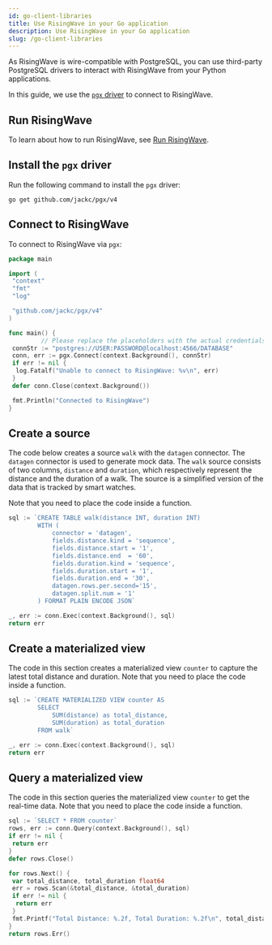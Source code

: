 ```yaml
---
id: go-client-libraries
title: Use RisingWave in your Go application
description: Use RisingWave in your Go application
slug: /go-client-libraries
---
```

<head>
  <link rel="canonical" href="https://docs.risingwave.com/docs/current/go-client-libraries/" />
</head>

As RisingWave is wire-compatible with PostgreSQL, you can use third-party PostgreSQL drivers to interact with RisingWave from your Python applications.

In this guide, we use the [`pgx` driver](https://github.com/jackc/pgx) to connect to RisingWave.

## Run RisingWave

To learn about how to run RisingWave, see [Run RisingWave](/get-started.md#run-risingwave).

## Install the `pgx` driver

Run the following command to install the `pgx` driver:

```shell
go get github.com/jackc/pgx/v4
```

## Connect to RisingWave

To connect to RisingWave via `pgx`:

```go
package main

import (
 "context"
 "fmt"
 "log"

 "github.com/jackc/pgx/v4"
)

func main() {
         // Please replace the placeholders with the actual credentials.
 connStr := "postgres://USER:PASSWORD@localhost:4566/DATABASE"
 conn, err := pgx.Connect(context.Background(), connStr)
 if err != nil {
  log.Fatalf("Unable to connect to RisingWave: %v\n", err)
 }
 defer conn.Close(context.Background())

 fmt.Println("Connected to RisingWave")
}
```

## Create a source

The code below creates a source `walk` with the `datagen` connector. The `datagen` connector is used to generate mock data. The `walk` source consists of two columns, `distance` and `duration`, which respectively represent the distance and the duration of a walk. The source is a simplified version of the data that is tracked by smart watches.

Note that you need to place the code inside a function.

```go
sql := `CREATE TABLE walk(distance INT, duration INT)
        WITH ( 
            connector = 'datagen',
            fields.distance.kind = 'sequence',
            fields.distance.start = '1',
            fields.distance.end  = '60',
            fields.duration.kind = 'sequence',
            fields.duration.start = '1',
            fields.duration.end = '30',
            datagen.rows.per.second='15',
            datagen.split.num = '1'
        ) FORMAT PLAIN ENCODE JSON`

_, err := conn.Exec(context.Background(), sql)
return err
```
## Create a materialized view

The code in this section creates a materialized view `counter` to capture the latest total distance and duration. Note that you need to place the code inside a function.

```go
sql := `CREATE MATERIALIZED VIEW counter AS 
        SELECT
            SUM(distance) as total_distance,
            SUM(duration) as total_duration
        FROM walk`

_, err := conn.Exec(context.Background(), sql)
return err
```

## Query a materialized view

The code in this section queries the materialized view `counter` to get the real-time data. Note that you need to place the code inside a function.

```go
sql := `SELECT * FROM counter`
rows, err := conn.Query(context.Background(), sql)
if err != nil {
 return err
}
defer rows.Close()

for rows.Next() {
 var total_distance, total_duration float64
 err = rows.Scan(&total_distance, &total_duration)
 if err != nil {
  return err
 }
 fmt.Printf("Total Distance: %.2f, Total Duration: %.2f\n", total_distance, total_duration)
}
return rows.Err()
```